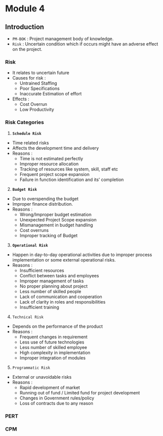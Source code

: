 # Module 4

## Introduction

- `PM-BOK` : Project management body of knowledge.
- `Risk` : Uncertain condition which if occurs might have an adverse effect on the project.

### Risk

- It relates to uncertain future
- Causes for risk :
  - Untrained Staffing
  - Poor Specifications
  - Inaccurate Estimation of effort
- Effects :
  - Cost Overrun
  - Low Productivity

### Risk Categories

1. **`Schedule Risk`**

- Time related risks
- Affects the development time and delivery
- Reasons :
  - Time is not estimated perfectly
  - Improper resource allocation
  - Tracking of resources like system, skill, staff etc
  - Frequent project scope expansion
  - Failure in function identification and its’ completion

2. **`Budget Risk`**

- Due to overspending the budget
- Improper finance distribution.
- Reasons :
  - Wrong/Improper budget estimation
  - Unexpected Project Scope expansion
  - Mismanagement in budget handling
  - Cost overruns
  - Improper tracking of Budget

3. **`Operational Risk`**

- Happen in day-to-day operational activities due to improper process implementation or some external operational risks.
- Reasons :
  - Insufficient resources
  - Conflict between tasks and employees
  - Improper management of tasks
  - No proper planning about project
  - Less number of skilled people
  - Lack of communication and cooperation
  - Lack of clarity in roles and responsibilities
  - Insufficient training

4. `Technical Risk`

- Depends on the performance of the product
- Reasons :
  - Frequent changes in requirement
  - Less use of future technologies
  - Less number of skilled employee
  - High complexity in implementation
  - Improper integration of modules

5. `Programmatic Risk`

- External or unavoidable risks
- Reasons :
  - Rapid development of market
  - Running out of fund / Limited fund for project development
  - Changes in Government rules/policy
  - Loss of contracts due to any reason

### PERT

### CPM
